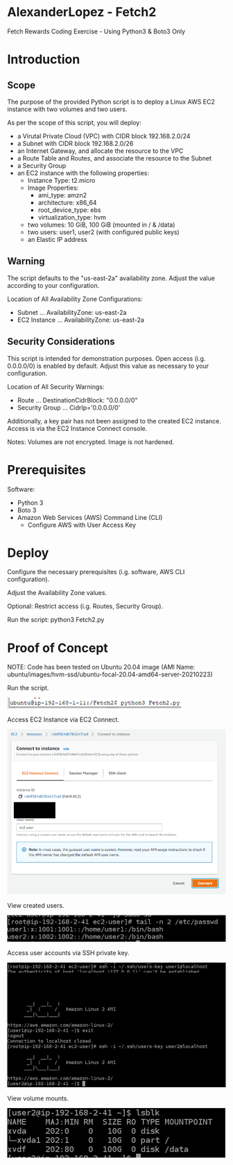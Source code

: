 # AlexanderLopez - Fetch2
Fetch Rewards Coding Exercise - Using Python3 &amp; Boto3 Only

# Introduction
## Scope
The purpose of the provided Python script is to deploy a Linux AWS EC2 instance with two volumes and two users.

As per the scope of this script, you will deploy:
* a Virutal Private Cloud (VPC) with CIDR block 192.168.2.0/24
* a Subnet with CIDR block 192.168.2.0/26
* an Internet Gateway, and allocate the resource to the VPC
* a Route Table and Routes, and associate the resource to the Subnet
* a Security Group
* an EC2 instance with the following properties:
  * Instance Type: t2.micro
  * Image Properties:
    * ami_type: amzn2
    * architecture: x86_64
    * root_device_type: ebs
    * virtualization_type: hvm 
  * two volumes: 10 GiB, 100 GiB (mounted in / & /data)
  * two users: user1, user2 (with configured public keys)
  * an Elastic IP address

## Warning

The script defaults to the "us-east-2a" availability zone. Adjust the value according to your configuration.

Location of All Availability Zone Configurations:
* Subnet ... AvailabilityZone: us-east-2a
* EC2 Instance ... AvailabilityZone: us-east-2a

## Security Considerations

This script is intended for demonstration purposes. Open access (i.g. 0.0.0.0/0) is enabled by default. 
Adjust this value as necessary to your configuration. 

Location of All Security Warnings:
* Route ... DestinationCidrBlock: "0.0.0.0/0" 
* Security Group ... CidrIp='0.0.0.0/0'

Additionally, a key pair has not been assigned to the created EC2 instance. Access is via the EC2 Instance Connect console.

Notes: Volumes are not encrypted. Image is not hardened. 

# Prerequisites

Software: 
* Python 3 
* Boto 3
* Amazon Web Services (AWS) Command Line (CLI)
  * Configure AWS with User Access Key

# Deploy

Configure the necessary prerequisites (i.g. software, AWS CLI configuration).

Adjust the Availability Zone values. 

Optional: Restrict access (i.g. Routes, Security Group).

Run the script: python3 Fetch2.py

# Proof of Concept

NOTE: Code has been tested on Ubuntu 20.04 image (AMI Name: ubuntu/images/hvm-ssd/ubuntu-focal-20.04-amd64-server-20210223)

Run the script.

![Script](https://github.com/alexlop00/AlexanderLopez-Fetch2/blob/20662885528e2fb08195a23b92fd26c768306ebf/ProofofConcept/runScript.PNG)

Access EC2 Instance via EC2 Connect.

![EC2 Connect](https://github.com/alexlop00/AlexanderLopez-Fetch2/blob/20662885528e2fb08195a23b92fd26c768306ebf/ProofofConcept/EC2Connect.png)

View created users.

![Created Users](https://github.com/alexlop00/AlexanderLopez-Fetch2/blob/20662885528e2fb08195a23b92fd26c768306ebf/ProofofConcept/users.PNG)

Access user accounts via SSH private key.

![SSH](https://github.com/alexlop00/AlexanderLopez-Fetch2/blob/20662885528e2fb08195a23b92fd26c768306ebf/ProofofConcept/userAccess.png)

View volume mounts.

![Mounts](https://github.com/alexlop00/AlexanderLopez-Fetch2/blob/20662885528e2fb08195a23b92fd26c768306ebf/ProofofConcept/mounts.PNG)



